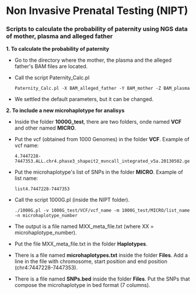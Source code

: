 # Non Invasive Prenatal Testing (NIPT)

### Scripts to calculate the probability of paternity using NGS data of mother, plasma and alleged father

**1. To calculate the probability of paternity**

  - Go to the directory where the mother, the plasma and the alleged father's BAM files are located.
  
  - Call the script Paternity_Calc.pl 
    ```
    Paternity_Calc.pl -X BAM_alleged_father -Y BAM_mother -Z BAM_plasma
    ```
  
  - We settled the default parameters, but it can be changed.


**2. To include a new microhaplotype for analisys**
  
  - Inside the folder **1000G_test**, there are two folders, onde named **VCF** and other named **MICRO**.
  
  - Put the vcf (obtained from 1000 Genomes) in the folder **VCF**. Example of vcf name: 
      ```
      4.7447228-7447353.ALL.chr4.phase3_shapeit2_mvncall_integrated_v5a.20130502.genotypes.vcf
      ```
  
  - Put the microhaplotype's list of SNPs in the folder **MICRO**. Example of list name:
      ```
      list4.7447228-7447353
      ```
  
  - Call the script 1000G.pl (inside the NIPT folder).
    ```
    ./1000G.pl -v 1000G_test/VCF/vcf_name -m 1000G_test/MICRO/list_name -n microhaplotype_number
    ```
  
  - The output is a file named MXX_meta_file.txt (where XX = microhaplotype_number).
  
  - Put the file MXX_meta_file.txt in the folder **Haplotypes**.
  
  - There is a file named **microhaplotypes.txt** inside the folder **Files**. Add a line in the file with chromosome, start position and end position (chr4:7447228-7447353).
  
  - There is a file named **SNPs.bed** inside the folder **Files**. Put the SNPs that compose the microhaplotype in bed format (7 columns).
